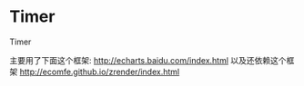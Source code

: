 # Timer
Timer

主要用了下面这个框架:
http://echarts.baidu.com/index.html
以及还依赖这个框架
http://ecomfe.github.io/zrender/index.html
